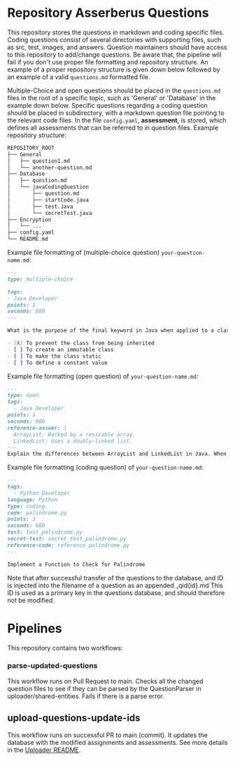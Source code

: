 # Repository Asserberus Questions

This repository stores the questions in markdown and coding specific files. Coding questions consist of several directories with supporting files, such as src, test, images, and answers. Question 
maintainers should have access to this repository to add/change questions. Be aware that, the pipeline will fail if you don't use proper file formatting and repository structure. An example of a 
proper repository structure is given down below followed by an example of a valid `questions.md` formatted file.

Multiple-Choice and open questions should  be placed in the `questions.md` files in the root of a specific topic, such as 'General' or 'Database' in the example down below. Specific questions 
regarding a coding question should be placed in subdirectory, with a markdown question file pointing to the relevant code files.
In the file `config.yaml`, **assessment**, is stored, which defines all assessments that can be referred to in question files.
Example repository structure: 
```txt
REPOSITORY_ROOT
├── General
│   ├── question1.md
│   └── another-question.md
├── Database
│   ├── question.md
│   └── javaCodingQuestion
│       ├── question.md
│       ├── startCode.java
│       ├── test.Java
│       └── secretTest.java
├── Encryption
│   └── ... 
├── config.yaml
└── README.md
```

Example file formatting of (multiple-choice question) `your-question-name.md`:
```markdown
---
type: multiple-choice

tags:
- Java Developer
points: 1 
seconds: 600
---

What is the purpose of the final keyword in Java when applied to a class?

- [X] To prevent the class from being inherited
- [ ] To create an immutable class
- [ ] To make the class static
- [ ] To define a constant value
```
Example file formatting (open question) of `your-question-name.md`:
```markdown
---
type: open
tags:
  - Java Developer
points: 1
seconds: 600
reference-answer: |
  ArrayList: Backed by a resizable array.
  LinkedList: Uses a doubly-linked list.
---
Explain the differences between ArrayList and LinkedList in Java. When would you use one over the other?
```

Example file formatting (coding question) of `your-question-name.md`:
```markdown
---
tags:
  - Python Developer
language: Python
type: coding
code: palindrome.py
points: 3
seconds: 600
test: test_palindrome.py
secret-test: secret_test_palindrome.py
reference-code: reference_palindrome.py
---

Implement a Function to Check for Palindrome
```

Note that after successful transfer of the questions to the database, and ID is injected into the filename of a question as an appended _qid{id}.md
This ID is used as a primary key in the questions database, and should therefore not be modified.

# Pipelines
This repository contains two workflows: 
### parse-updated-questions
This workflow runs on Pull Request to main. Checks all the changed question files to see if they can be parsed by 
the QuestionParser in uploader/shared-entities. Fails if there is a parse error.
## upload-questions-update-ids
This workflow runs on successful PR to main (commit). It updates the database with the modified assignments and assessments.
See more details in the [Uploader README](uploader/parser/README.md).